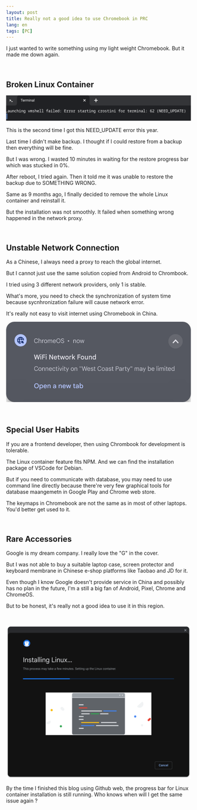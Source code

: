 ```yaml
---
layout: post
title: Really not a good idea to use Chromebook in PRC
lang: en
tags: [PC]
---
```


I just wanted to write something using my light weight Chromebook. But it made me down again.

<br/>

## Broken Linux Container

![Error when launching Linux container](/assets/img/chromebook-container-crashed.png)

This is the second time I got this NEED_UPDATE error this year.

Last time I didn't make backup. I thought if I could restore from a backup then everything will be fine.

But I was wrong. I wasted 10 minutes in waiting for the restore progress bar which was stucked in 0%.

After reboot, I tried again. Then it told me it was unable to restore the backup due to SOMETHING WRONG.

Same as 9 months ago, I finally decided to remove the whole Linux container and reinstall it.

But the installation was not smoothly. It failed when something wrong happened in the network proxy.

<br/>

## Unstable Network Connection

As a Chinese, I always need a proxy to reach the global internet.

But I cannot just use the same solution copied from Android to Chrombook.

I tried using 3 different network providers, only 1 is stable. 

What's more, you need to check the synchronization of system time because sycnhronization failure will cause network error.

It's really not easy to visit internet using Chromebook in China.

![Network was limited](/assets/img/wifi-connection-was-limited.png)

<br/>

## Special User Habits

If you are a frontend developer, then using Chrombook for development is tolerable.

The Linux container feature fits NPM. And we can find the installation package of VSCode for Debian.

But if you need to communicate with database, you may need to use command line directly because there're very few graphical tools for database maangemetn in Google Play and Chrome web store.

The keymaps in Chromebook are not the same as in most of other laptops. You'd better get used to it.

<br/>

## Rare Accessories

Google is my dream company. I really love the "G" in the cover.

But I was not able to buy a suitable laptop case, screen protector and keyboard membrane in Chinese e-shop platforms like Taobao and JD for it.

Even though I know Google doesn't provide service in China and possibly has no plan in the future, I'm a still a big fan of Android, Pixel, Chrome and ChromeOS.

But to be honest, it's really not a good idea to use it in this region.

<br/>

![Linux Installation Got Stucked](/assets/img/linux-installation-stuck.png)

By the time I finished this blog using Github web, the progress bar for Linux container installation is still running. Who knows when will I get the same issue again ?
